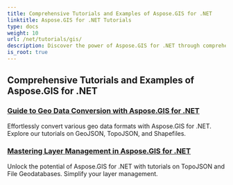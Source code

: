 ```yaml
---
title: Comprehensive Tutorials and Examples of Aspose.GIS for .NET 
linktitle: Aspose.GIS for .NET Tutorials
type: docs
weight: 10
url: /net/tutorials/gis/
description: Discover the power of Aspose.GIS for .NET through comprehensive tutorials. Master GeoData conversion, geometry creation, analysis, layer management, and more.
is_root: true
---
```


## Comprehensive Tutorials and Examples of Aspose.GIS for .NET 
### [Guide to Geo Data Conversion with Aspose.GIS for .NET](./guide-to-geo-data-conversion/)
Effortlessly convert various geo data formats with Aspose.GIS for .NET. Explore our tutorials on GeoJSON, TopoJSON, and Shapefiles.
### [Mastering Layer Management in Aspose.GIS for .NET](./mastering-layer-management/)
Unlock the potential of Aspose.GIS for .NET with tutorials on TopoJSON and File Geodatabases. Simplify your layer management.